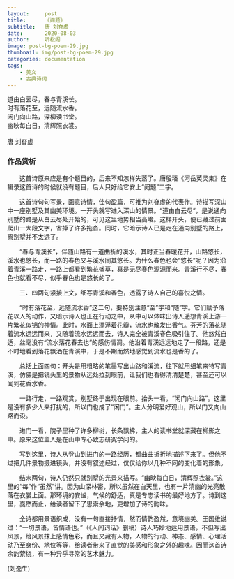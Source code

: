 ```yaml
---
layout:     post
title:      《阙题》
subtitle:   唐 刘昚虚
date:       2020-08-03
author:     听松阁
image: post-bg-poem-29.jpg
thumbnail: img/post-bg-poem-29.jpg
categories: documentation
tags:
    - 美文
    - 古典诗词
---
```



道由白云尽，春与青溪长。<br>
时有落花至，远随流水香。<br>
闲门向山路，深柳读书堂。<br>
幽映每白日，清辉照衣裳。<br>
<br>
唐 刘昚虚


### 作品赏析
　　这首诗原来应是有个题目的，后来不知怎样失落了。唐殷璠《河岳英灵集》在辑录这首诗的时候就没有题目，后人只好给它安上“阙题”二字。
  
　　这首诗句句写景，画意诗情，佳句盈篇，可推为刘眘虚的代表作。诗描写深山中一座别墅及其幽美环境。一开头就写进入深山的情景。“道由白云尽”，是说通向别墅的路是从白云尽处开始的，可见这里地势相当高峻。这样开头，便已藏过前面爬山一大段文字，省掉了许多拖沓。同时，它暗示诗人已是走在通向别墅的路上，离别墅并不太远了。
  
　　“春与青溪长”，伴随山路有一道曲折的溪水，其时正当春暖花开，山路悠长，溪水也悠长，而一路的春色又与溪水同其悠长。为什么春色也会“悠长”呢？因为沿着青溪一路走，一路上都看到繁花盛草，真是无尽春色源源而来。青溪行不尽，春色也就看不尽，似乎春色也是悠长的了。
  
　　三、四两句紧接上文，细写青溪和春色，透露了诗人自己的喜悦之情。
  
　　“时有落花至，远随流水香”这二句，要特别注意“至”字和“随”字。它们赋予落花以人的动作，又暗示诗人也正在行动之中，从中可以体味出诗人遥想青溪上游一片繁花似锦的神情。此时，水面上漂浮着花瓣，流水也散发出香气。芬芳的落花随着流水远远而来，又随着流水远远而去，诗人完全被青溪春色吸引住了。他悠然自适，丝毫没有“流水落花春去也”的感伤情调。他沿着青溪远远地走了一段路，还是不时地看到落花飘洒在青溪中，于是不期而然地感觉到流水也是香的了。
  
　　总括上面四句：开头是用粗略的笔墨写出山路和溪流，往下就用细笔来特写青溪，仿佛是把镜头里的景物从远处拉到眼前，让我们也看得清清楚楚，甚至还可以闻到花香水香。
  
　　一路行走，一路观赏，别墅终于出现在眼前。抬头一看，“闲门向山路”。这里是没有多少人来打扰的，所以门也成了“闲门”。主人分明爱好观山，所以门又向山路而设。
  
　　进门一看，院子里种了许多柳树，长条飘拂，主人的读书堂就深藏在柳影之中。原来这位主人是在山中专心致志研究学问的。
  
　　写到这里，诗人从登山到进门的一路经历，都曲曲折折地描述下来了。但他不过把几件景物摄进镜头，并没有叙述经过，仅仅给你以几种不同的变化着的形象。
  
　　结末两句，诗人仍然只就别墅的光景来描写。“幽映每白日，清辉照衣裳。”这里的“每”作“虽然”讲。因为山深林密，所以虽然在白天里，也有一片清幽的光亮散落在衣裳上面。那环境的安谧，气候的舒适，真是专志读书的最好地方了。诗到这里，戛然而止，给读者留下了思索余地，更增加了诗的韵味。
  
　　全诗都用景语织成，没有一句直接抒情，然而情韵盈然，意境幽美。王国维说过：“一切景语，皆情语也。”（《人间词话》删稿）诗人巧妙地运用景语，不但写出风景，给风景抹上感情色彩，而且又藏有人物，人物的行动、神态、感情、心理活动乃至身份、地位等等，给读者带来了直觉的美感和形象之外的趣味。因而这首诗余韵萦绕，有一种异乎寻常的艺术魅力。
  
(刘逸生)
